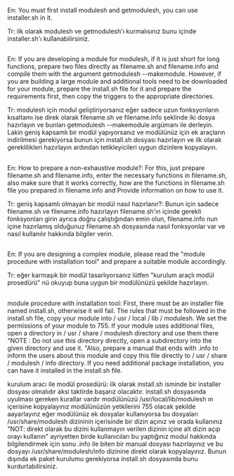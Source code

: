 En: You must first install modulesh and getmodulesh, you can use installer.sh in it.

Tr: ilk olarak modulesh ve getmodulesh'ı kurmalısınız bunu içinde installer.sh'ı kullanabilirsiniz.

##

En: If you are developing a module for modulesh, if it is just short for long functions, prepare two files directly as filename.sh and filename.info and compile them with the argument getmodulesh --makemodule. However, if you are building a large module and additional tools need to be downloaded for your module, prepare the install.sh file for it and prepare the requirements first, then copy the triggers to the appropriate directories.

Tr: modulesh için modul geliştiriyorsanız eğer sadece uzun fonksyonların kısaltamı ise direk olarak filename.sh ve filename.info şeklinde iki dosya hazırlayın ve bunları getmodulesh --makemodule argümanı ile derleyin. Lakin geniş kapsamlı bir modül yapıyorsanız ve modülünüz için ek araçların indirilmesi gerekiyorsa bunun için install.sh dosyası hazırlayın ve ilk olarak gereklilikleri hazırlayın ardından tetikleyicileri uygun dizinlere kopyalayın.

##

En: How to prepare a non-exhaustive module?: For this, just prepare filename.sh and filename.info, enter the necessary functions in filename.sh, also make sure that it works correctly, how are the functions in filename.sh file you prepared in filename.info and Provide information on how to use it.

Tr: geniş kapsamlı olmayan bir modül nasıl hazırlanır?: Bunun için sadece filename.sh ve filename.info hazırlayın filename.sh'ın içinde gerekli fonksyonları girin ayrıca doğru çalıştığından emin olun, filename.info nun içine hazırlamış olduğunuz filename.sh dosyasında nasıl fonksyonlar var ve nasıl kullanılır hakkında bilgiler verin.

##

En: If you are designing a complex module, please read the "module procedure with installation tool" and prepare a suitable module accordingly.

Tr: eğer karmaşık bir modül tasarlıyorsanız lütfen "kurulum araçlı modül prosedürü" nü okuyup buna uygun bir modülünüzü şekilde hazırlayın.

## 

module procedure with installation tool: First, there must be an installer file named install.sh, otherwise it will fail. The
	rules that must be followed in the install.sh file, copy your module into / usr / local / lib / modulesh. We set the permissions 
	of your module to 755. If your module uses additional files, open a directory in / usr / share / modulesh directory and use them 
	there "NOTE : Do not use this directory directly, open a subdirectory into the given directory and use it. "Also, prepare a manual
	that ends with .info to inform the users about this module and copy this file directly to / usr / share / modulesh / info directory.
	If you need additional package installation, you can have it installed in the install.sh file.

kurulum aracı ile modül prosedürü: ilk olarak install.sh isminde bir installer dosyası olmalıdır aksi taktirde başarız olacaktır. install.sh dosyasında uyulması 
	gereken kurallar vardır modülünüzü /usr/local/lib/modulesh ın içerisine kopyalayınız modülünüzün yetkilerini 755 olacak şekilde aayarlayınz
	eğer modülünüz ek dosyalar kullanıyorsa bu dosyaları /usr/share/modulesh dizininin içerisinde bir dizin açınız ve orada kullanınız 
	"NOT: direkt olarak bu dizini kullanmayın verilen dizinin içine alt dizin açıp orayı kullanın" ayriyetten birde kullanıcıları bu yaptığınız
	modul hakkında bilgilendirmek için sonu .info ile biten bir manual dosyası hazırlayınız ve bu dosyayı /usr/share/modulesh/info dizinine direkt
	olarak kopyalayınız. Bunun dışında ek paket kurulumu gerekiyorsa install.sh dosyasında bunu kurdurtabilirsiniz.
